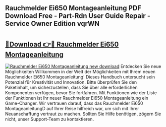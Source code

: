 ## Rauchmelder Ei650 Montageanleitung PDF Download Free - Part-Rdn User Guide Repair - Service Owner Edition vqrWN

# <h2><a href="http://df84gcw.blite.top/?on=Rauchmelder+Ei650+Montageanleitung">🔗Download 👉🔴 Rauchmelder Ei650 Montageanleitung</a></h2>

[![Rauchmelder Ei650 Montageanleitung new download](https://i.imgur.com/lujVjoI.png)](http://df84gcw.blite.top/?on=Rauchmelder+Ei650+Montageanleitung)
Entdecken Sie neue Möglichkeiten Willkommen in der Welt der Möglichkeiten mit Ihrem neuen Rauchmelder Ei650 Montageanleitung! Dieses Handbuch untersucht sein Potenzial für Kreativität und Innovation. Bitte überprüfen Sie den Paketinhalt, um sicherzustellen, dass Sie über alle erforderlichen Komponenten verfügen, bevor Sie fortfahren. Mit Funktionen wie der Liste der Funktionen ist Ihr neuer Rauchmelder Ei650 Montageanleitung ein Game-Changer. Wir vertrauen darauf, dass das Rauchmelder Ei650 MontageanleitungD auf Ihrer Reise hilfreich war, um sich mit Ihrer Neuanschaffung vertraut zu machen. Sollten Sie Hilfe benötigen, zögern Sie nicht, unser Support-Team zu kontaktieren.
